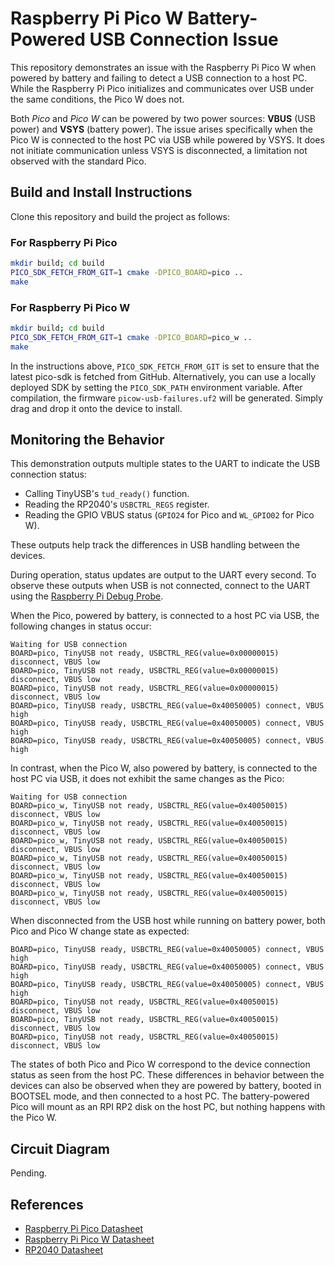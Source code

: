 # Raspberry Pi Pico W Battery-Powered USB Connection Issue

This repository demonstrates an issue with the Raspberry Pi Pico W when powered by battery and failing to detect a USB connection to a host PC. While the Raspberry Pi Pico initializes and communicates over USB under the same conditions, the Pico W does not.

Both _Pico_ and _Pico W_ can be powered by two power sources: __VBUS__ (USB power) and __VSYS__ (battery power). The issue arises specifically when the Pico W is connected to the host PC via USB while powered by VSYS. It does not initiate communication unless VSYS is disconnected, a limitation not observed with the standard Pico.

## Build and Install Instructions

Clone this repository and build the project as follows:

### For Raspberry Pi Pico

```bash
mkdir build; cd build
PICO_SDK_FETCH_FROM_GIT=1 cmake -DPICO_BOARD=pico ..
make
```

### For Raspberry Pi Pico W

```bash
mkdir build; cd build
PICO_SDK_FETCH_FROM_GIT=1 cmake -DPICO_BOARD=pico_w ..
make
```

In the instructions above, `PICO_SDK_FETCH_FROM_GIT` is set to ensure that the latest pico-sdk is fetched from GitHub. Alternatively, you can use a locally deployed SDK by setting the `PICO_SDK_PATH` environment variable.
After compilation, the firmware `picow-usb-failures.uf2` will be generated. Simply drag and drop it onto the device to install.


## Monitoring the Behavior

This demonstration outputs multiple states to the UART to indicate the USB connection status:

- Calling TinyUSB's `tud_ready()` function.
- Reading the RP2040's `USBCTRL_REGS` register.
- Reading the GPIO VBUS status (`GPIO24` for Pico and `WL_GPIO02` for Pico W).

These outputs help track the differences in USB handling between the devices.

During operation, status updates are output to the UART every second. To observe these outputs when USB is not connected, connect to the UART using the [Raspberry Pi Debug Probe](https://www.raspberrypi.com/documentation/microcontrollers/debug-probe.html).

When the Pico, powered by battery, is connected to a host PC via USB, the following changes in status occur:

```
Waiting for USB connection
BOARD=pico, TinyUSB not ready, USBCTRL_REG(value=0x00000015) disconnect, VBUS low
BOARD=pico, TinyUSB not ready, USBCTRL_REG(value=0x00000015) disconnect, VBUS low
BOARD=pico, TinyUSB not ready, USBCTRL_REG(value=0x00000015) disconnect, VBUS low
BOARD=pico, TinyUSB ready, USBCTRL_REG(value=0x40050005) connect, VBUS high
BOARD=pico, TinyUSB ready, USBCTRL_REG(value=0x40050005) connect, VBUS high
BOARD=pico, TinyUSB ready, USBCTRL_REG(value=0x40050005) connect, VBUS high

```

In contrast, when the Pico W, also powered by battery, is connected to the host PC via USB, it does not exhibit the same changes as the Pico:

```
Waiting for USB connection
BOARD=pico_w, TinyUSB not ready, USBCTRL_REG(value=0x40050015) disconnect, VBUS low
BOARD=pico_w, TinyUSB not ready, USBCTRL_REG(value=0x40050015) disconnect, VBUS low
BOARD=pico_w, TinyUSB not ready, USBCTRL_REG(value=0x40050015) disconnect, VBUS low
BOARD=pico_w, TinyUSB not ready, USBCTRL_REG(value=0x40050015) disconnect, VBUS low
BOARD=pico_w, TinyUSB not ready, USBCTRL_REG(value=0x40050015) disconnect, VBUS low
BOARD=pico_w, TinyUSB not ready, USBCTRL_REG(value=0x40050015) disconnect, VBUS low
```

When disconnected from the USB host while running on battery power, both Pico and Pico W change state as expected:

```
BOARD=pico, TinyUSB ready, USBCTRL_REG(value=0x40050005) connect, VBUS high
BOARD=pico, TinyUSB ready, USBCTRL_REG(value=0x40050005) connect, VBUS high
BOARD=pico, TinyUSB ready, USBCTRL_REG(value=0x40050005) connect, VBUS high
BOARD=pico, TinyUSB not ready, USBCTRL_REG(value=0x40050015) disconnect, VBUS low
BOARD=pico, TinyUSB not ready, USBCTRL_REG(value=0x40050015) disconnect, VBUS low
BOARD=pico, TinyUSB not ready, USBCTRL_REG(value=0x40050015) disconnect, VBUS low
```

The states of both Pico and Pico W correspond to the device connection status as seen from the host PC.
These differences in behavior between the devices can also be observed when they are powered by battery, booted in BOOTSEL mode, and then connected to a host PC. The battery-powered Pico will mount as an RPI RP2 disk on the host PC, but nothing happens with the Pico W.

## Circuit Diagram

Pending.

## References

- [Raspberry Pi Pico Datasheet](https://datasheets.raspberrypi.com/pico/pico-datasheet.pdf)
- [Raspberry Pi Pico W Datasheet](https://datasheets.raspberrypi.com/picow/pico-w-datasheet.pdf)
- [RP2040 Datasheet](https://datasheets.raspberrypi.com/rp2040/rp2040-datasheet.pdf)
